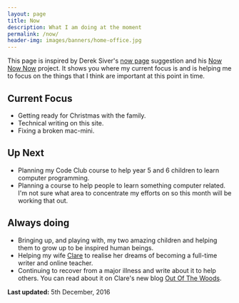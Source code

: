```yaml
---
layout: page
title: Now
description: What I am doing at the moment
permalink: /now/
header-img: images/banners/home-office.jpg
---
```


This page is inspired by Derek Siver's [now page](http://sivers.org/now) suggestion and his [Now Now Now](http://nownownow.com/) project. It shows you where my current focus is and is helping me to focus on the things that I think are important at this point in time.

## Current Focus

* Getting ready for Christmas with the family.
* Technical writing on this site.
* Fixing a broken mac-mini.

## Up Next
* Planning my Code Club course to help year 5 and 6 children to learn computer programming.
* Planning a course to help people to learn something computer related. I'm not sure what area to concentrate my efforts on so this month will be working that out.

## Always doing

* Bringing up, and playing with, my two amazing children and helping them to grow up to be inspired human beings.
* Helping my wife [Clare](http://www.clarelittlemore.com) to realise her dreams of becoming a full-time writer and online teacher.
* Continuing to recover from a major illness and write about it to help others. You can read about it on Clare's new blog [Out Of The Woods](http://outofthewoodsblog.com).

**Last updated:** 5th December, 2016

